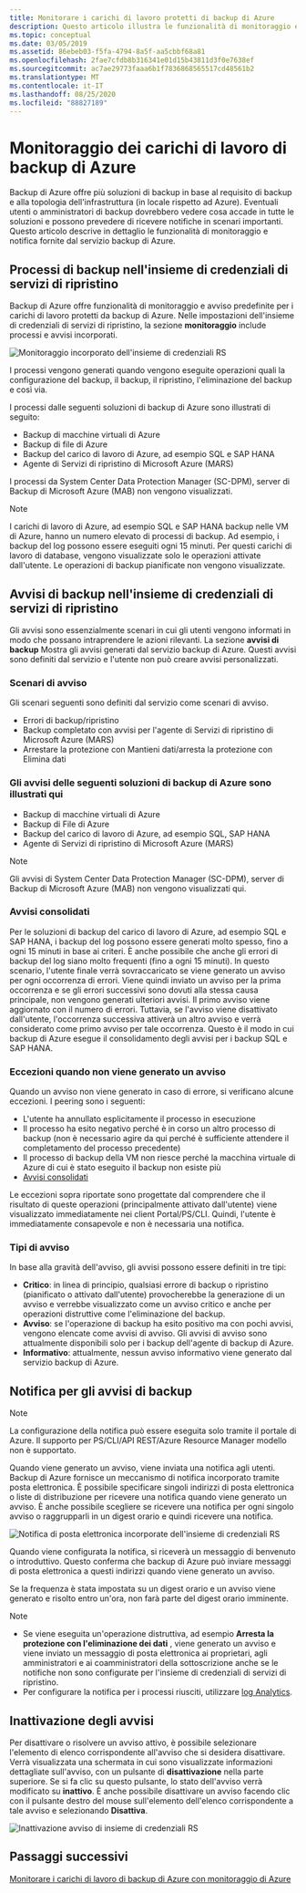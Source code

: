 ```yaml
---
title: Monitorare i carichi di lavoro protetti di backup di Azure
description: Questo articolo illustra le funzionalità di monitoraggio e notifica per i carichi di lavoro di backup di Azure usando il portale di Azure.
ms.topic: conceptual
ms.date: 03/05/2019
ms.assetid: 86ebeb03-f5fa-4794-8a5f-aa5cbbf68a81
ms.openlocfilehash: 2fae7cfdb8b316341e01d15b43811d3f0e7638ef
ms.sourcegitcommit: ac7ae29773faaa6b1f7836868565517cd48561b2
ms.translationtype: MT
ms.contentlocale: it-IT
ms.lasthandoff: 08/25/2020
ms.locfileid: "88827189"
---
```

# <a name="monitoring-azure-backup-workloads"></a>Monitoraggio dei carichi di lavoro di backup di Azure

Backup di Azure offre più soluzioni di backup in base al requisito di backup e alla topologia dell'infrastruttura (in locale rispetto ad Azure). Eventuali utenti o amministratori di backup dovrebbero vedere cosa accade in tutte le soluzioni e possono prevedere di ricevere notifiche in scenari importanti. Questo articolo descrive in dettaglio le funzionalità di monitoraggio e notifica fornite dal servizio backup di Azure.

## <a name="backup-jobs-in-recovery-services-vault"></a>Processi di backup nell'insieme di credenziali di servizi di ripristino

Backup di Azure offre funzionalità di monitoraggio e avviso predefinite per i carichi di lavoro protetti da backup di Azure. Nelle impostazioni dell'insieme di credenziali di servizi di ripristino, la sezione **monitoraggio** include processi e avvisi incorporati.

![Monitoraggio incorporato dell'insieme di credenziali RS](media/backup-azure-monitoring-laworkspace/rs-vault-inbuiltmonitoring.png)

I processi vengono generati quando vengono eseguite operazioni quali la configurazione del backup, il backup, il ripristino, l'eliminazione del backup e così via.

I processi dalle seguenti soluzioni di backup di Azure sono illustrati di seguito:

- Backup di macchine virtuali di Azure
- Backup di file di Azure
- Backup del carico di lavoro di Azure, ad esempio SQL e SAP HANA
- Agente di Servizi di ripristino di Microsoft Azure (MARS)

I processi da System Center Data Protection Manager (SC-DPM), server di Backup di Microsoft Azure (MAB) non vengono visualizzati.

> [!NOTE]
> I carichi di lavoro di Azure, ad esempio SQL e SAP HANA backup nelle VM di Azure, hanno un numero elevato di processi di backup. Ad esempio, i backup del log possono essere eseguiti ogni 15 minuti. Per questi carichi di lavoro di database, vengono visualizzate solo le operazioni attivate dall'utente. Le operazioni di backup pianificate non vengono visualizzate.

## <a name="backup-alerts-in-recovery-services-vault"></a>Avvisi di backup nell'insieme di credenziali di servizi di ripristino

Gli avvisi sono essenzialmente scenari in cui gli utenti vengono informati in modo che possano intraprendere le azioni rilevanti. La sezione **avvisi di backup** Mostra gli avvisi generati dal servizio backup di Azure. Questi avvisi sono definiti dal servizio e l'utente non può creare avvisi personalizzati.

### <a name="alert-scenarios"></a>Scenari di avviso

Gli scenari seguenti sono definiti dal servizio come scenari di avviso.

- Errori di backup/ripristino
- Backup completato con avvisi per l'agente di Servizi di ripristino di Microsoft Azure (MARS)
- Arrestare la protezione con Mantieni dati/arresta la protezione con Elimina dati

### <a name="alerts-from-the-following-azure-backup-solutions-are-shown-here"></a>Gli avvisi delle seguenti soluzioni di backup di Azure sono illustrati qui

- Backup di macchine virtuali di Azure
- Backup di File di Azure
- Backup del carico di lavoro di Azure, ad esempio SQL, SAP HANA
- Agente di Servizi di ripristino di Microsoft Azure (MARS)

> [!NOTE]
> Gli avvisi di System Center Data Protection Manager (SC-DPM), server di Backup di Microsoft Azure (MAB) non vengono visualizzati qui.

### <a name="consolidated-alerts"></a>Avvisi consolidati

Per le soluzioni di backup del carico di lavoro di Azure, ad esempio SQL e SAP HANA, i backup del log possono essere generati molto spesso, fino a ogni 15 minuti in base ai criteri. È anche possibile che anche gli errori di backup del log siano molto frequenti (fino a ogni 15 minuti). In questo scenario, l'utente finale verrà sovraccaricato se viene generato un avviso per ogni occorrenza di errori. Viene quindi inviato un avviso per la prima occorrenza e se gli errori successivi sono dovuti alla stessa causa principale, non vengono generati ulteriori avvisi. Il primo avviso viene aggiornato con il numero di errori. Tuttavia, se l'avviso viene disattivato dall'utente, l'occorrenza successiva attiverà un altro avviso e verrà considerato come primo avviso per tale occorrenza. Questo è il modo in cui backup di Azure esegue il consolidamento degli avvisi per i backup SQL e SAP HANA.

### <a name="exceptions-when-an-alert-is-not-raised"></a>Eccezioni quando non viene generato un avviso

Quando un avviso non viene generato in caso di errore, si verificano alcune eccezioni. I peering sono i seguenti:

- L'utente ha annullato esplicitamente il processo in esecuzione
- Il processo ha esito negativo perché è in corso un altro processo di backup (non è necessario agire da qui perché è sufficiente attendere il completamento del processo precedente)
- Il processo di backup della VM non riesce perché la macchina virtuale di Azure di cui è stato eseguito il backup non esiste più
- [Avvisi consolidati](#consolidated-alerts)

Le eccezioni sopra riportate sono progettate dal comprendere che il risultato di queste operazioni (principalmente attivato dall'utente) viene visualizzato immediatamente nei client Portal/PS/CLI. Quindi, l'utente è immediatamente consapevole e non è necessaria una notifica.

### <a name="alert-types"></a>Tipi di avviso

In base alla gravità dell'avviso, gli avvisi possono essere definiti in tre tipi:

- **Critico**: in linea di principio, qualsiasi errore di backup o ripristino (pianificato o attivato dall'utente) provocherebbe la generazione di un avviso e verrebbe visualizzato come un avviso critico e anche per operazioni distruttive come l'eliminazione del backup.
- **Avviso**: se l'operazione di backup ha esito positivo ma con pochi avvisi, vengono elencate come avvisi di avviso. Gli avvisi di avviso sono attualmente disponibili solo per i backup dell'agente di backup di Azure.
- **Informativo**: attualmente, nessun avviso informativo viene generato dal servizio backup di Azure.

## <a name="notification-for-backup-alerts"></a>Notifica per gli avvisi di backup

> [!NOTE]
> La configurazione della notifica può essere eseguita solo tramite il portale di Azure. Il supporto per PS/CLI/API REST/Azure Resource Manager modello non è supportato.

Quando viene generato un avviso, viene inviata una notifica agli utenti. Backup di Azure fornisce un meccanismo di notifica incorporato tramite posta elettronica. È possibile specificare singoli indirizzi di posta elettronica o liste di distribuzione per ricevere una notifica quando viene generato un avviso. È anche possibile scegliere se ricevere una notifica per ogni singolo avviso o raggrupparli in un digest orario e quindi ricevere una notifica.

![Notifica di posta elettronica incorporate dell'insieme di credenziali RS](media/backup-azure-monitoring-laworkspace/rs-vault-inbuiltnotification.png)

Quando viene configurata la notifica, si riceverà un messaggio di benvenuto o introduttivo. Questo conferma che backup di Azure può inviare messaggi di posta elettronica a questi indirizzi quando viene generato un avviso.<br>

Se la frequenza è stata impostata su un digest orario e un avviso viene generato e risolto entro un'ora, non farà parte del digest orario imminente.

> [!NOTE]
>
> - Se viene eseguita un'operazione distruttiva, ad esempio **Arresta la protezione con l'eliminazione dei dati** , viene generato un avviso e viene inviato un messaggio di posta elettronica ai proprietari, agli amministratori e ai coamministratori della sottoscrizione anche se le notifiche non sono configurate per l'insieme di credenziali di servizi di ripristino.
> - Per configurare la notifica per i processi riusciti, utilizzare [log Analytics](backup-azure-monitoring-use-azuremonitor.md#using-log-analytics-workspace).

## <a name="inactivating-alerts"></a>Inattivazione degli avvisi

Per disattivare o risolvere un avviso attivo, è possibile selezionare l'elemento di elenco corrispondente all'avviso che si desidera disattivare. Verrà visualizzata una schermata in cui sono visualizzate informazioni dettagliate sull'avviso, con un pulsante di **disattivazione** nella parte superiore. Se si fa clic su questo pulsante, lo stato dell'avviso verrà modificato su **inattivo**. È anche possibile disattivare un avviso facendo clic con il pulsante destro del mouse sull'elemento dell'elenco corrispondente a tale avviso e selezionando **Disattiva**.

![Inattivazione avviso di insieme di credenziali RS](media/backup-azure-monitoring-laworkspace/vault-alert-inactivation.png)

## <a name="next-steps"></a>Passaggi successivi

[Monitorare i carichi di lavoro di backup di Azure con monitoraggio di Azure](backup-azure-monitoring-use-azuremonitor.md)
